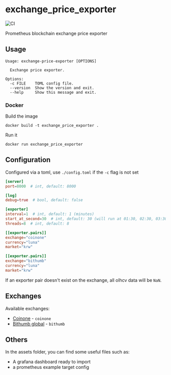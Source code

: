 # exchange_price_exporter

![CI](https://github.com/setten-io/exchange_price_exporter/workflows/CI/badge.svg)

Prometheus blockchain exchange price exporter

## Usage

```
Usage: exchange-price-exporter [OPTIONS]

  Exchange price exporter.

Options:
  -c FILE    TOML config file.
  --version  Show the version and exit.
  --help     Show this message and exit.
```

### Docker

Build the image

```
docker build -t exchange_price_exporter .
```

Run it

```
docker run exchange_price_exporter
```

## Configuration

Configured via a toml, use `./config.toml` if the `-c` flag is not set

```toml
[server]
port=8000  # int, default: 8000

[log]
debug=true  # bool, default: false

[exporter]
interval=1  # int, default: 1 (minutes)
start_at_second=30  # int, default: 30 (will run at 01:30, 02:30, 03:30, etc.)
threads=8  # int, default: 8

[[exporter.pairs]]
exchange="coinone"
currency="luna"
market="krw"

[[exporter.pairs]]
exchange="bithumb"
currency="luna"
market="krw"
```

If an exporter pair doesn't exist on the exchange, all olhcv data will be `NaN`.

## Exchanges

Available exchanges:

- [Coinone](https://coinone.co.kr/) - `coinone`
- [Bithumb global](https://bithumb.com) - `bithumb`

## Others

In the assets folder, you can find some useful files such as:

- A grafana dashboard ready to import
- a prometheus example target config

